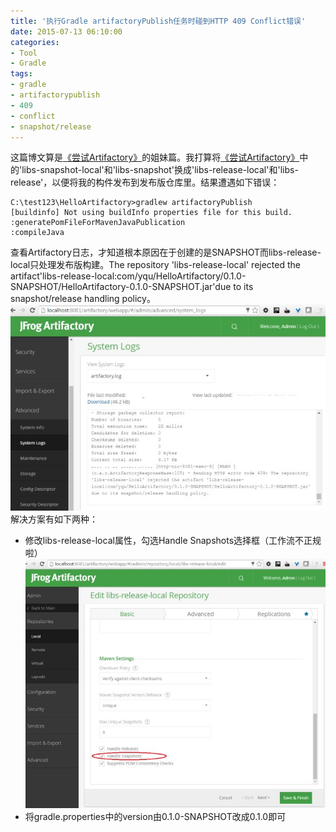 ```yaml
---
title: '执行Gradle artifactoryPublish任务时碰到HTTP 409 Conflict错误'
date: 2015-07-13 06:10:00
categories: 
- Tool
- Gradle
tags: 
- gradle
- artifactorypublish
- 409
- conflict
- snapshot/release
---
```

这篇博文算是[《尝试Artifactory》](/post/尝试artifactory)的姐妹篇。我打算将[《尝试Artifactory》](/post/尝试artifactory)中的'libs-snapshot-local'和'libs-snapshot'换成'libs-release-local'和'libs-release'，以便将我的构件发布到发布版仓库里。结果遭遇如下错误：
```
C:\test123\HelloArtifactory>gradlew artifactoryPublish
[buildinfo] Not using buildInfo properties file for this build.
:generatePomFileForMavenJavaPublication
:compileJava 
```

查看Artifactory日志，才知道根本原因在于创建的是SNAPSHOT而libs-release-local只处理发布版构建。The repository 'libs-release-local' rejected the artifact'libs-release-local:com/yqu/HelloArtifactory/0.1.0-SNAPSHOT/HelloArtifactory-0.1.0-SNAPSHOT.jar'due to its snapshot/release handling policy。
![执行Gradle artifactoryPublish任务时碰到HTTP 409 Conflict错误](/images/2015/7/0026uWfMzy74kaLfEId8d.jpg)
解决方案有如下两种：
- 修改libs-release-local属性，勾选Handle Snapshots选择框（工作流不正规啦）
  ![执行Gradle artifactoryPublish任务时碰到HTTP 409 Conflict错误](/images/2015/7/0026uWfMzy74kbeZkGv33.jpg)
- 将gradle.properties中的version由0.1.0-SNAPSHOT改成0.1.0即可